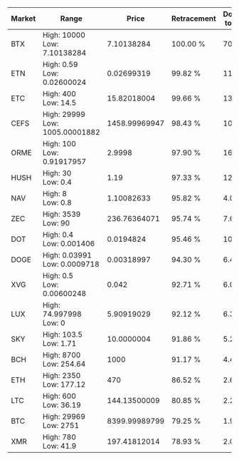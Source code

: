 | Market | Range | Price| Retracement | Doubles to 50% |
| --- | --- | --- | --- | --- |
| BTX | High: 10000<br />Low: 7.10138284 | 7.10138284 | 100.00 % | 704.59 |
| ETN | High: 0.59<br />Low: 0.02600024 | 0.02699319 | 99.82 % | 11.41 |
| ETC | High: 400<br />Low: 14.5 | 15.82018004 | 99.66 % | 13.10 |
| CEFS | High: 29999<br />Low: 1005.00001882 | 1458.99969947 | 98.43 % | 10.63 |
| ORME | High: 100<br />Low: 0.91917957 | 2.9998 | 97.90 % | 16.82 |
| HUSH | High: 30<br />Low: 0.4 | 1.19 | 97.33 % | 12.77 |
| NAV | High: 8<br />Low: 0.8 | 1.10082633 | 95.82 % | 4.00 |
| ZEC | High: 3539<br />Low: 90 | 236.76364071 | 95.74 % | 7.66 |
| DOT | High: 0.4<br />Low: 0.001406 | 0.0194824 | 95.46 % | 10.30 |
| DOGE | High: 0.03991<br />Low: 0.0009718 | 0.00318997 | 94.30 % | 6.41 |
| XVG | High: 0.5<br />Low: 0.00600248 | 0.042 | 92.71 % | 6.02 |
| LUX | High: 74.997998<br />Low: 0 | 5.90919029 | 92.12 % | 6.35 |
| SKY | High: 103.5<br />Low: 1.71 | 10.0000004 | 91.86 % | 5.26 |
| BCH | High: 8700<br />Low: 254.64 | 1000 | 91.17 % | 4.48 |
| ETH | High: 2350<br />Low: 177.12 | 470 | 86.52 % | 2.69 |
| LTC | High: 600<br />Low: 36.19 | 144.13500009 | 80.85 % | 2.21 |
| BTC | High: 29969<br />Low: 2751 | 8399.99989799 | 79.25 % | 1.95 |
| XMR | High: 780<br />Low: 41.9 | 197.41812014 | 78.93 % | 2.08 |

